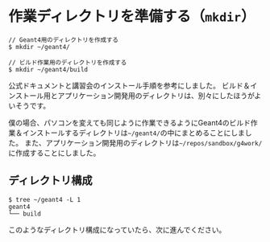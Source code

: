 # 作業ディレクトリを準備する（``mkdir``）

```console
// Geant4用のディレクトリを作成する
$ mkdir ~/geant4/

// ビルド作業用のディレクトリを作成する
$ mkdir ~/geant4/build
```

公式ドキュメントと講習会のインストール手順を参考にしました。
ビルド＆インストール用とアプリケーション開発用のディレクトリは、別々にしたほうがよいそうです。

僕の場合、パソコンを変えても同じように作業できるようにGeant4のビルド作業＆インストールするディレクトリは``~/geant4/``の中にまとめることにしました。
また、アプリケーション開発用のディレクトリは``~/repos/sandbox/g4work/``に作成することにしました。

## ディレクトリ構成

```console
$ tree ~/geant4 -L 1
geant4
└── build
```

このようなディレクトリ構成になっていたら、次に進んでください。
